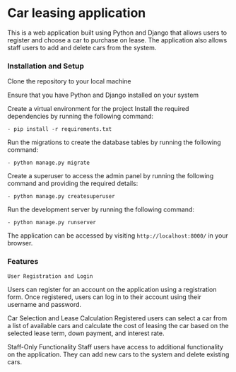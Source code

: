 # Car leasing application

This is a web application built using Python and Django that allows users to register and choose a car to purchase on
lease. The application also allows staff users to add and delete cars from the system.

### Installation and Setup

Clone the repository to your local machine

Ensure that you have Python and Django installed on your system

Create a virtual environment for the project
Install the required dependencies by running the following command:

`- pip install -r requirements.txt`

Run the migrations to create the database tables by running the following command:

`- python manage.py migrate`

Create a superuser to access the admin panel by running the following command and providing the required details:

`- python manage.py createsuperuser`

Run the development server by running the following command:

`- python manage.py runserver`

The application can be accessed by visiting `http://localhost:8000/` in your browser.

### Features

`User Registration and Login`

Users can register for an account on the application using a registration form. Once registered, users can log in to
their account using their username and password.

Car Selection and Lease Calculation
Registered users can select a car from a list of available cars and calculate the cost of leasing the car based on the
selected lease term, down payment, and interest rate.

Staff-Only Functionality
Staff users have access to additional functionality on the application. They can add new cars to the system and delete
existing cars.
